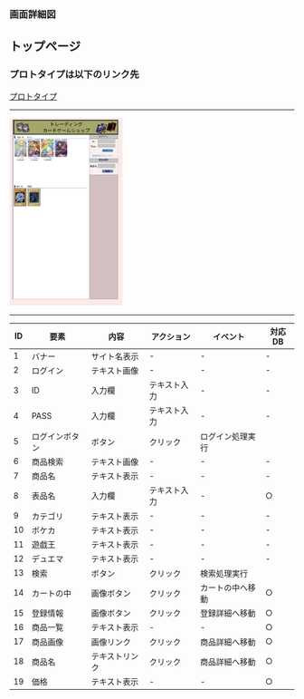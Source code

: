 ### 画面詳細図
## トップページ
### プロトタイプは以下のリンク先
[プロトタイプ](https://www.figma.com/file/OcrLaZa4Iho0YO6dadR7HM/Untitled?node-id=0%3A1)
*****
<img src="../img/Frame .png" width="200">

*****
|  ID  |  要素  |   内容   |  アクション  |  イベント  |  対応DB  |
|-----|-------|---------|-------------|------------|-------|
|1    |バナー|サイト名表示|-|-|-|
|2    |ログイン|テキスト画像|-|-|-|
|3    |ID|入力欄|テキスト入力|-|-|○| 
|4    |PASS|入力欄|テキスト入力|-|-|○|
|5    |ログインボタン|ボタン|クリック|ログイン処理実行||
|6    |商品検索|テキスト画像|-|-|-|
|7    |商品名|テキスト表示|-|-|-|
|8    |表品名|入力欄|テキスト入力|-|○|
|9    |カテゴリ|テキスト表示|-|-|-|
|10   |ポケカ|テキスト表示|-|-|-|
|11   |遊戯王|テキスト表示|-|-|-|
|12   |デュエマ|テキスト表示|-|-|-|
|13   |検索|ボタン|クリック|検索処理実行|
|14   |カートの中|画像ボタン|クリック|カートの中へ移動|○|
|15   |登録情報|画像ボタン|クリック|登録詳細へ移動|○|
|16   |商品一覧|テキスト表示|-|-|○|
|17   |商品画像|画像リンク|クリック|商品詳細へ移動|○|
|18   |商品名|テキストリンク|クリック|商品詳細へ移動|○|
|19   |価格|テキスト表示|-|-|○|
